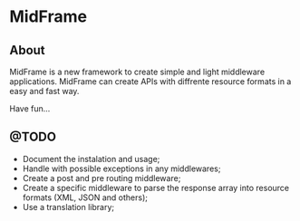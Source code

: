# MidFrame

## About

MidFrame is a new framework to create simple and light middleware applications. MidFrame can create APIs with diffrente resource formats in a easy and fast way.

Have fun...

## @TODO

- Document the instalation and usage;
- Handle with possible exceptions in any middlewares;
- Create a post and pre routing middleware;
- Create a specific middleware to parse the response array into resource formats (XML, JSON and others);
- Use a translation library;
